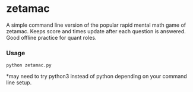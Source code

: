 # zetamac

A simple command line version of the popular rapid mental math game of zetamac. Keeps score and times update after each question is answered. Good offline practice for quant roles.

### Usage
```
python zetamac.py
```
*may need to try python3 instead of python depending on your command line setup.
